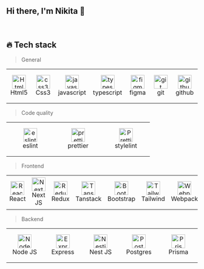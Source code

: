 ## Hi there, I'm Nikita 👋

<!-- - 🔭 I’m currently working on ...
- 🌱 I’m currently React, Next ...
- 👯 I’m looking to collaborate on ...
- 🤔 I’m looking for help with ...
- 💬 Ask me about ...
- 📫 How to reach me: ...
- 😄 Pronouns: ...
- ⚡ Fun fact: ... -->

<br>

<h2 align="left">🔥 Tech stack</h2>

> General

<table width='100%'>
  <tr>
      <td align="center" width="110" height="90">
          <img src="https://cdn.jsdelivr.net/gh/devicons/devicon@latest/icons/html5/html5-original.svg" width="36" height="36" alt="Html5" />
      <br>Html5
    </td>
         <td align="center" width="110" height="90">
        <img src="https://cdn.jsdelivr.net/gh/devicons/devicon@latest/icons/css3/css3-original.svg" width="36" height="36" alt="css3" />
      <br>Css3
    </td>
    <td align="center" width="110" height="90">
        <img src="https://cdn.jsdelivr.net/gh/devicons/devicon@latest/icons/javascript/javascript-original.svg" width="36" height="36" alt="javascript" />
      <br>javascript
    </td>
    <td align="center" width="110" height="90">
          <img src="https://cdn.jsdelivr.net/gh/devicons/devicon@latest/icons/typescript/typescript-original.svg" width="36" height="36" alt="typescript" />
      <br>typescript
    </td>
    <td align="center" width="110" height="90">
        <img src="https://cdn.jsdelivr.net/gh/devicons/devicon@latest/icons/figma/figma-original.svg" width="36" height="36" alt="figma" />
      <br>figma
    </td>
    <td align="center" width="110" height="90">
        <img src="https://cdn.jsdelivr.net/gh/devicons/devicon@latest/icons/git/git-original.svg" width="36" height="36" alt="git" />
      <br>git
    </td>
    <td align="center" width="110" height="90">
      <img src="https://cdn.jsdelivr.net/gh/devicons/devicon@latest/icons/github/github-original.svg" width="36" height="36" alt="github" />
      <br>github
    </td>
  </tr>
</table>

> Code quality

<table width='100%'>
  <tr>
     <td align="center" width="110" height="90">
        <img src="https://brandeps.com/icon-download/E/Eslint-icon-vector-02.svg" width="36" height="36" alt="eslint" />
      <br>eslint
    </td>
    <td align="center" width="110" height="90">
        <img src="https://brandeps.com/icon-download/P/Prettier-icon-vector-02.svg" width="36" height="36" alt="prettier" />
      <br>prettier
    </td>
        <td align="center" width="110" height="90">
        <img src="https://brandeps.com/logo-download/S/Stylelint-logo-vector-01.svg" width="36" height="36" alt="Prettier" />
      <br>stylelint
    </td>
  </tr>
</table>

> Frontend

<table width='100%'>
  <tr>
   <td align="center" width="110" height="90">
        <img src="https://cdn.jsdelivr.net/gh/devicons/devicon@latest/icons/react/react-original.svg" width="36" height="36" alt="React" />
      <br>React
    </td>
     <td align="center" width="110" height="90">
        <img src="https://cdn.jsdelivr.net/gh/devicons/devicon@latest/icons/nextjs/nextjs-original.svg" width="36" height="36" alt="Next JS" />
      <br>Next JS
    </td>
 <td align="center" width="110" height="90">
        <img src="https://cdn.jsdelivr.net/gh/devicons/devicon@latest/icons/redux/redux-original.svg" width="36" height="36" alt="Redux" />
      <br>Redux
    </td>
        <td align="center" width="110" height="90">
        <img src="https://seeklogo.com/images/R/react-query-logo-1340EA4CE9-seeklogo.com.png" width="36" height="36" alt="Tanstack Query" />
      <br>Tanstack
    </td>
   <td align="center" width="110" height="90">
        <img src="https://cdn.worldvectorlogo.com/logos/bootstrap-4.svg" width="36" height="36" alt="Bootstrap" />
      <br>Bootstrap
    </td>
       <td align="center" width="110" height="90">
        <img src="https://cdn.jsdelivr.net/gh/devicons/devicon@latest/icons/tailwindcss/tailwindcss-original.svg" width="36" height="36" alt="Tailwind" />
      <br>Tailwind
    </td>
        <td align="center" width="110" height="90">
        <img src="https://cdn.jsdelivr.net/gh/devicons/devicon@latest/icons/webpack/webpack-original.svg" width="36" height="36" alt="Webpack" />
      <br>Webpack
    </td>
    <td align="center" width="110" height="90">
        <img src="https://cdn.jsdelivr.net/gh/devicons/devicon@latest/icons/vitejs/vitejs-original.svg" width="36" height="36" alt="Vite" />
      <br>Vite
    </td>
</table>

> Backend

<table width='100%'>
  <tr>
    <td align="center" width="110" height="90">
      <img src="https://cdn.jsdelivr.net/gh/devicons/devicon@latest/icons/nodejs/nodejs-original.svg" width="36" height="36" alt="Node JS" />
      <br>Node JS
    </td>
    <td align="center" width="110" height="90">
      <img src="https://cdn.jsdelivr.net/gh/devicons/devicon@latest/icons/express/express-original.svg" width="36" height="36" alt="Express" />
      <br>Express
    </td>
    <td align="center" width="110" height="90">
      <img src="https://cdn.jsdelivr.net/gh/devicons/devicon@latest/icons/nestjs/nestjs-original.svg" width="36" height="36" alt="Nestjs" />
      <br>Nest JS
    </td>
    <td align="center" width="110" height="90">
        <img src="https://cdn.jsdelivr.net/gh/devicons/devicon@latest/icons/postgresql/postgresql-original.svg" width="36" height="36" alt="Postgres" />
      <br>Postgres
    </td>
      <td align="center" width="110" height="90">
        <img src="https://cdn.jsdelivr.net/gh/devicons/devicon@latest/icons/prisma/prisma-original.svg" width="36" height="36" alt="Prisma" />
      <br>Prisma
    </td>
  </tr>
</table>
